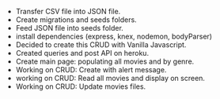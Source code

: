 * Transfer CSV file into JSON file.
* Create migrations and seeds folders.
* Feed JSON file into seeds folder.
* install dependencies (express, knex, nodemon, bodyParser)
* Decided to create this CRUD with Vanilla Javascript.
* Created queries and post API on heroku.
* Create main page: populating all movies and by genre.
* Working on CRUD: Create with alert message.
* working on CRUD: Read all movies and display on screen.
* Working on CRUD: Update movies files.